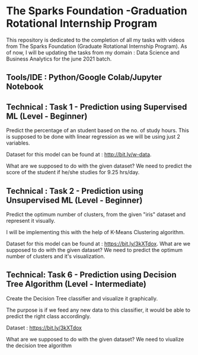 # The Sparks Foundation -Graduation Rotational Internship Program
This repository is dedicated to the completion of all my tasks with videos from The Sparks Foundation (Graduate Rotational Internship Program). As of now, I will be updating the tasks from my domain : Data Science and Business Analytics for the june 2021 batch.

## Tools/IDE : Python/Google Colab/Jupyter Notebook 

## Technical : Task 1 - Prediction using Supervised ML (Level - Beginner) 

Predict the percentage of an student based on the no. of study hours. This is supposed to be done with linear regression as we will be using just 2 variables.

Dataset for this model can be found at : http://bit.ly/w-data. 

What are we supposed to do with the given dataset? We need to predict the score of the student if he/she studies for 9.25 hrs/day.

## Technical : Task 2 - Prediction using Unsupervised ML (Level - Beginner)

Predict the optimum number of clusters, from the given "iris" dataset and represent it visually.

I will be implementing this with the help of K-Means Clustering algorithm.

Dataset for this model can be found at : https://bit.ly/3kXTdox.
What are we supposed to do with the given dataset?
We need to predict the optimum number of clusters and it's visualization.

## Technical: Task 6 - Prediction using Decision Tree Algorithm (Level - Intermediate)

Create the Decision Tree classifier and visualize it graphically.

The purpose is if we feed any new data to this classifier, it would be able to predict the right class accordingly.

Dataset : https://bit.ly/3kXTdox

What are we supposed to do with the given dataset? We need to viualize the decision tree algorithm
